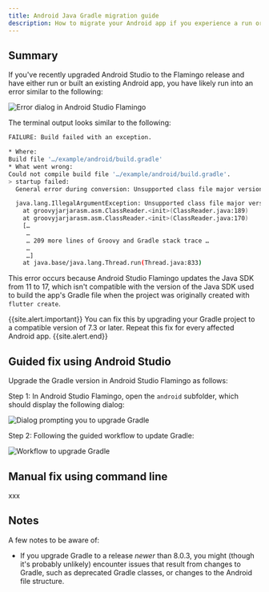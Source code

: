```yaml
---
title: Android Java Gradle migration guide
description: How to migrate your Android app if you experience a run or build error from Gradle.
---
```


## Summary

If you've recently upgraded Android Studio to the Flamingo
release and have either run or built an existing Android app,
you have likely run into an error similar to the following:

![Error dialog in Android Studio Flamingo]({{site.url}}/assets/images/docs/releaseguide/android-studio-flamingo-error.png)

The terminal output looks similar to the following:


```sh
FAILURE: Build failed with an exception.

* Where:
Build file '…/example/android/build.gradle'
* What went wrong:
Could not compile build file '…/example/android/build.gradle'.
> startup failed:
  General error during conversion: Unsupported class file major version 61

  java.lang.IllegalArgumentException: Unsupported class file major version 61
  	at groovyjarjarasm.asm.ClassReader.<init>(ClassReader.java:189)
  	at groovyjarjarasm.asm.ClassReader.<init>(ClassReader.java:170)
  	[…
  	 …
  	 … 209 more lines of Groovy and Gradle stack trace …
  	 …
  	 …]
  	at java.base/java.lang.Thread.run(Thread.java:833)
```

This error occurs because Android Studio Flamingo
updates the Java SDK from 11 to 17, which
isn't compatible with the version of the Java SDK
used to build the app's Gradle file when the project
was originally created with `flutter create`.

{{site.alert.important}}
  You can fix this by upgrading your Gradle project
  to a compatible version of 7.3 or later.
  Repeat this fix for every affected Android app.
{{site.alert.end}}

## Guided fix using Android Studio

Upgrade the Gradle version in Android Studio Flamingo
as follows:

Step 1: In Android Studio Flamingo, open the `android` subfolder,
  which should display the following dialog: 

![Dialog prompting you to upgrade Gradle]({{site.url}}/assets/images/docs/releaseguide/android-studio-flamingo-upgrade-alert.png)

Step 2: Following the guided workflow to update Gradle:

![Workflow to upgrade Gradle]({{site.url}}/assets/images/docs/releaseguide/releaseguide/android-studio-flamingo-gradle-upgrade.png)

## Manual fix using command line

xxx


## Notes

A few notes to be aware of:

* If you upgrade Gradle to a release _newer_ than 8.0.3,
  you might (though it's probably unlikely) encounter issues
  that result from changes to Gradle, such as
  deprecated Gradle classes, or changes to the Android
  file structure. 


